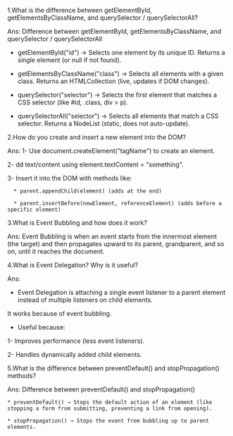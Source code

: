 1.What is the difference between getElementById, getElementsByClassName, and querySelector / querySelectorAll?

 Ans: Difference between getElementById, getElementsByClassName, and querySelector / querySelectorAll

* getElementById("id") → Selects one element by its unique ID. Returns a single element (or null if not found).

* getElementsByClassName("class") → Selects all elements with a given class. Returns an HTMLCollection (live, updates if DOM changes).

* querySelector("selector") → Selects the first element that matches a CSS selector (like #id, .class, div > p).

* querySelectorAll("selector") → Selects all elements that match a CSS selector. Returns a NodeList (static, does not auto-update).



2.How do you create and insert a new element into the DOM?

 Ans:
   1- Use document.createElement("tagName") to create an element.

   2- dd text/content using element.textContent = "something".

   3- Insert it into the DOM with methods like:

      * parent.appendChild(element) (adds at the end)

      * parent.insertBefore(newElement, referenceElement) (adds before a specific element)




3.What is Event Bubbling and how does it work?

Ans:
  Event Bubbling is when an event starts from the innermost element (the target) and then propagates upward to its parent, grandparent, and so on, until it reaches the document.




4.What is Event Delegation? Why is it useful?

Ans:
 * Event Delegation is attaching a single event listener to a parent element instead of multiple listeners on child elements.

It works because of event bubbling.

  * Useful because:

  1-  Improves performance (less event listeners).

  2- Handles dynamically added child elements.




5.What is the difference between preventDefault() and stopPropagation() methods?

  Ans: Difference between preventDefault() and stopPropagation()

    * preventDefault() → Stops the default action of an element (like stopping a form from submitting, preventing a link from opening).

    * stopPropagation() → Stops the event from bubbling up to parent elements.